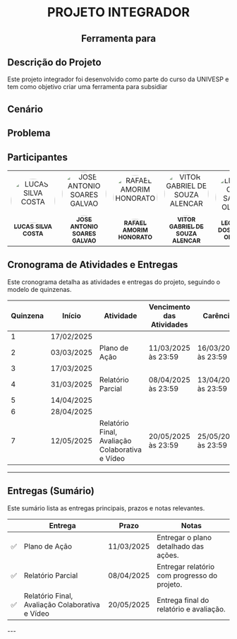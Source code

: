 <h1 align='center'>PROJETO INTEGRADOR</h1>
<h2 align='center'>Ferramenta para </h2>

## Descrição do Projeto
Este projeto integrador foi desenvolvido como parte do curso da UNIVESP e tem como objetivo criar uma ferramenta para subsidiar 


## Cenário




## Problema 





## Participantes

<table>
  <tr>
    <td align="center">
      <a href="https://github.com/Lucassilvacost">
        <img style="border-radius: 50%;" src="https://avatars.githubusercontent.com/u/201174332?v=4" width="100px;" alt="LUCAS SILVA COSTA"/>
        <br />
        <sub><b>LUCAS SILVA COSTA</b></sub>
      </a>
      <br/>
    </td>
    <td align="center">
      <a href="https://github.com/GalvaoJose">
        <img style="border-radius: 50%;" src="https://avatars.githubusercontent.com/u/59177696?v=4" width="100px;" alt="JOSE ANTONIO SOARES GALVAO"/>
        <br />
        <sub><b>JOSE ANTONIO SOARES GALVAO</b></sub>
      </a>
      <br/>
    </td>
    <td align="center">
      <a href="https://github.com/rafaelhonorato03">
        <img style="border-radius: 50%;" src="https://avatars.githubusercontent.com/u/114627686?v=4" width="100px;" alt="RAFAEL AMORIM HONORATO"/>
        <br />
        <sub><b>RAFAEL AMORIM HONORATO</b></sub>
      </a>
      <br/>
    </td>
    <td align="center">
      <a href="https://github.com/SouVitorGabriel">
        <img style="border-radius: 50%;" src="https://avatars.githubusercontent.com/u/29991853?v=4" width="100px;" alt="VITOR GABRIEL DE SOUZA ALENCAR"/>
        <br />
        <sub><b>VITOR GABRIEL DE SOUZA ALENCAR</b></sub>
      </a>
      <br/>
    </td>
    <td align="center">
      <a href="https://github.com/uSantozZ">
        <img style="border-radius: 50%;" src="https://avatars.githubusercontent.com/u/202187360?v=4" width="100px;" alt="LEONARDO DOS SANTOS OLIVEIRA"/>
        <br />
        <sub><b>LEONARDO DOS SANTOS OLIVEIRA</b></sub>
      </a>
      <br/>
    </td>
    <td align="center">
      <a href="https://github.com/23216886alunounivesp">
        <img style="border-radius: 50%;" src="https://avatars.githubusercontent.com/u/139832358?v=4" width="100px;" alt="LEONARDO TOMAZ DE SOUZA NETO"/>
        <br />
        <sub><b>LEONARDO TOMAZ DE SOUZA NETO</b></sub>
      </a>
      <br/>
    </td>
  </tr>
</table>
<!DOCTYPE html>
<html lang="pt-BR">
<head>
    <meta charset="UTF-8">
    <meta name="viewport" content="width=device-width, initial-scale=1.0">
    

</head>
<body>

<h2>Cronograma de Atividades e Entregas</h2>
<p>Este cronograma detalha as atividades e entregas do projeto, seguindo o modelo de quinzenas.</p>
<table>
    <thead>
        <tr>
            <th>Quinzena</th>
            <th>Início</th>
            <th>Atividade</th>
            <th>Vencimento das Atividades</th>
            <th>Carência</th>
        </tr>
    </thead>
    <tbody>
        <tr>
            <td>1</td>
            <td>17/02/2025</td>
            <td></td>
            <td></td>
            <td></td>
        </tr>
        <tr>
            <td>2</td>
            <td>03/03/2025</td>
            <td>Plano de Ação</td>
            <td>11/03/2025 às 23:59</td>
            <td>16/03/2025 às 23:59</td>
        </tr>
        <tr>
            <td>3</td>
            <td>17/03/2025</td>
            <td></td>
            <td></td>
            <td></td>
        </tr>
        <tr>
            <td>4</td>
            <td>31/03/2025</td>
            <td>Relatório Parcial</td>
            <td>08/04/2025 às 23:59</td>
            <td>13/04/2025 às 23:59</td>
        </tr>
        <tr>
            <td>5</td>
            <td>14/04/2025</td>
            <td></td>
            <td></td>
            <td></td>
        </tr>
        <tr>
            <td>6</td>
            <td>28/04/2025</td>
            <td></td>
            <td></td>
            <td></td>
        </tr>
        <tr>
            <td>7</td>
            <td>12/05/2025</td>
            <td>Relatório Final, Avaliação Colaborativa e Vídeo</td>
            <td>20/05/2025 às 23:59</td>
            <td>25/05/2025 às 23:59</td>
        </tr>
    </tbody>
</table>

<hr>

<h2>Entregas (Sumário)</h2>
<p>Este sumário lista as entregas principais, prazos e notas relevantes.</p>
<table>
    <thead>
        <tr>
            <th></th>
            <th>Entrega</th>
            <th>Prazo</th>
            <th>Notas</th>
        </tr>
    </thead>
    <tbody>
        <tr>
            <td>✅</td>
            <td>Plano de Ação</td>
            <td>11/03/2025</td>
            <td>Entregar o plano detalhado das ações.</td>
        </tr>
        <tr>
            <td>✅</td>
            <td>Relatório Parcial</td>
            <td>08/04/2025</td>
            <td>Entregar relatório com progresso do projeto.</td>
        </tr>
        <tr>
            <td>✅</td>
            <td>Relatório Final, Avaliação Colaborativa e Vídeo</td>
            <td>20/05/2025</td>
            <td>Entrega final do relatório e avaliação.</td>
        </tr>
    </tbody>
</table>

</body>
</html>
---








